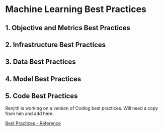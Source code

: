 # Machine Learning Best Practices

## 1. Objective and Metrics Best Practices
## 2. Infrastructure Best Practices
## 3. Data Best Practices
## 4. Model Best Practices
## 5. Code Best Practices
Renjith is working on a version of Coding best practices. Will need a copy from him and add here.

[Best Practices - Reference](https://www.zucisystems.com/blog/machine-learning-best-practices-a-comprehensive-list/#1)
